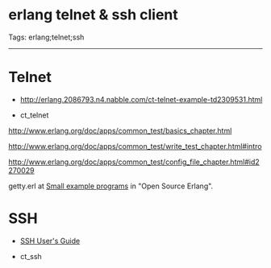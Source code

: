 # erlang telnet & ssh client
Tags: erlang;telnet;ssh

------

# Telnet

 

* http://erlang.2086793.n4.nabble.com/ct-telnet-example-td2309531.html

 

* ct_telnet

 http://www.erlang.org/doc/apps/common_test/basics_chapter.html 

 http://www.erlang.org/doc/apps/common_test/write_test_chapter.html#intro 

 http://www.erlang.org/doc/apps/common_test/config_file_chapter.html#id2270029 

 

 

 

getty.erl at [Small example programs](http://ftp.sunet.se/pub/lang/erlang/examples/small_examples/index.html) in "Open Source Erlang".

 

 

 

# SSH

 

* [SSH User's Guide](http://www.erlang.org/doc/apps/ssh/using_ssh.html)

 

* ct_ssh